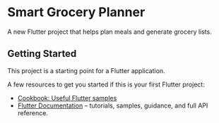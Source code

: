 # Smart Grocery Planner

A new Flutter project that helps plan meals and generate grocery lists.

## Getting Started

This project is a starting point for a Flutter application.

A few resources to get you started if this is your first Flutter project:

- [Cookbook: Useful Flutter samples](https://docs.flutter.dev/cookbook)
- [Flutter Documentation](https://docs.flutter.dev/) – tutorials, samples, guidance, and full API reference.
